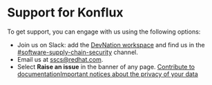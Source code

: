 Support for Konflux
===================

To get support, you can engage with us using the following options:

* Join us on Slack: add the [DevNation workspace](https://dn.dev/DevNationSlack) and find us in the [#software-supply-chain-security](https://rhdevnation.slack.com/archives/C04LXT1EU7K) channel.
* Email us at [sscs@redhat.com](mailto:sscs@redhat.com).
* Select **Raise an issue** in the banner of any page.
[Contribute to documentation](../../contribute/)[Important notices about the privacy of your data](../data-privacy/) 